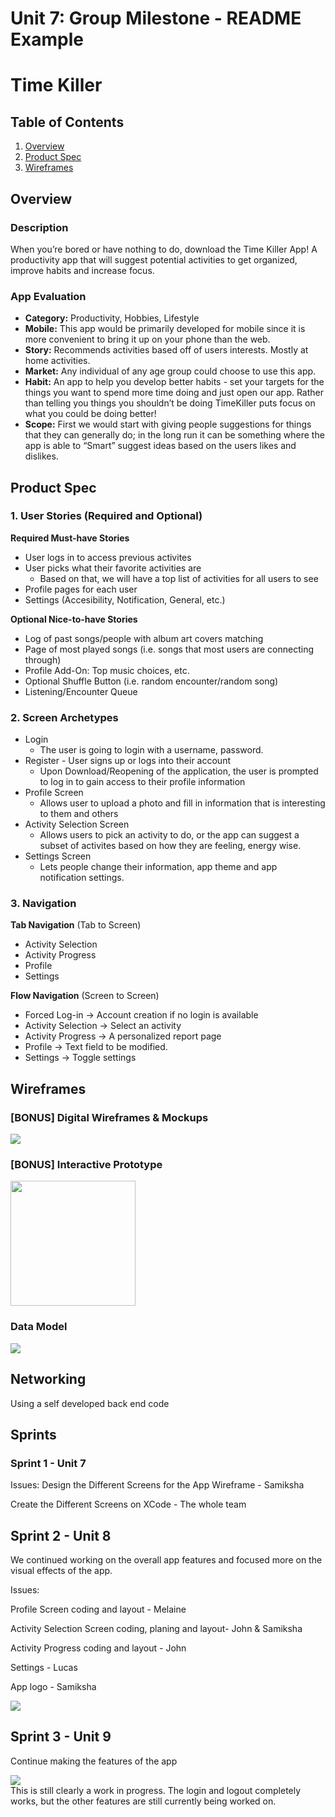 Unit 7: Group Milestone - README Example
===

# Time Killer

## Table of Contents
1. [Overview](#Overview)
1. [Product Spec](#Product-Spec)
1. [Wireframes](#Wireframes)

## Overview
### Description
When you’re bored or have nothing to do, download the Time Killer App! A productivity app that  will suggest potential activities to get organized, improve habits and increase focus. 

### App Evaluation
- **Category:** Productivity, Hobbies, Lifestyle
- **Mobile:** This app would be primarily developed for mobile since it is more convenient to bring it up on your phone than the web.
- **Story:** Recommends activities based off of users interests. Mostly at home activities. 
- **Market:** Any individual of any age group could choose to use this app.
- **Habit:** An app to help you develop better habits - set your targets for the things you want to spend more time doing and just open our app. Rather than telling  you things you shouldn’t be doing TimeKiller puts focus on what you could be doing better!
- **Scope:** First we would start with giving people suggestions for things that they can generally do; in the long run it can be something where the app is able to “Smart” suggest ideas based on the users likes and dislikes.

## Product Spec
### 1. User Stories (Required and Optional)

**Required Must-have Stories**

* User logs in to access previous activites
* User picks what their favorite activities are
    * Based on that, we will have a top list of activities for all users to see
* Profile pages for each user
* Settings (Accesibility, Notification, General, etc.)

**Optional Nice-to-have Stories**

* Log of past songs/people with album art covers matching
* Page of most played songs (i.e. songs that most users are connecting through)
* Profile Add-On: Top music choices, etc.
* Optional Shuffle Button (i.e. random encounter/random song)
* Listening/Encounter Queue

### 2. Screen Archetypes

* Login 
    * The user is going to login with a username, password.
* Register - User signs up or logs into their account
   * Upon Download/Reopening of the application, the user is prompted to log in to gain access to their profile information
* Profile Screen 
   * Allows user to upload a photo and fill in information that is interesting to them and others
* Activity Selection Screen
   * Allows users to pick an activity to do, or the app can suggest a subset of activites based on how they are feeling, energy wise.
* Settings Screen
   * Lets people change their information, app theme and app notification settings.

### 3. Navigation

**Tab Navigation** (Tab to Screen)

* Activity Selection
* Activity Progress
* Profile
* Settings

**Flow Navigation** (Screen to Screen)
* Forced Log-in -> Account creation if no login is available
* Activity Selection -> Select an activity
* Activity Progress -> A personalized report page
* Profile -> Text field to be modified. 
* Settings -> Toggle settings

## Wireframes

### [BONUS] Digital Wireframes & Mockups
<img src="https://media.giphy.com/media/QNckH3KBYwKM0L7hSB/giphy.gif"><br>

### [BONUS] Interactive Prototype
<img src="https://media.giphy.com/media/dQm5z8dfPbJ9uFwJU0/giphy.gif" height=200>

### Data Model
<img src="http://g.recordit.co/NcxCc1ZGRV.gif"><br>

## Networking 
Using a self developed back end code

## Sprints

### Sprint 1 - Unit 7
Issues: 
Design the Different Screens for the App Wireframe - Samiksha

Create the Different Screens on XCode - The whole team

## Sprint 2 - Unit 8
We continued working on the overall app features and focused more on the visual effects of the app. 

Issues:

Profile Screen coding and layout - Melaine

Activity Selection Screen coding, planing and layout- John & Samiksha 

Activity Progress coding and layout - John

Settings - Lucas

App logo - Samiksha 

<img src="https://media.giphy.com/media/dMfJZ3pEtEqcXKJFBX/giphy.gif"><br>

## Sprint 3 - Unit 9
Continue making the features of the app

<img src="https://media.giphy.com/media/ZRtjk7Jjp9L5CzCXFN/giphy.gif"><br>
This is still clearly a work in progress. The login and logout completely works, but the other features are still currently being worked on.
